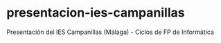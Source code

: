 # presentacion-ies-campanillas
Presentación del IES Campanillas (Málaga) - Ciclos de FP de Informática
